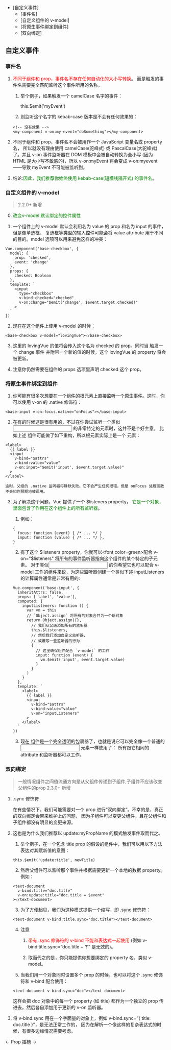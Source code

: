 
<!-- vim-markdown-toc GFM -->

* [自定义事件]
	* [事件名]
	* [自定义组件的 v-model]
	* [将原生事件绑定到组件]
	* [双向绑定]

<!-- vim-markdown-toc -->

## 自定义事件
### 事件名
1. <font color=red>不同于组件和 prop，事件名不存在任何自动化的大小写转换</font>。
而是触发的事件名需要完全匹配监听这个事件所用的名称。

	1. 举个例子，如果触发一个 camelCase 名字的事件：

		this.$emit('myEvent')

	2. 则监听这个名字的 kebab-case 版本是不会有任何效果的：
	```
	<!-- 没有效果 -->
	<my-component v-on:my-event="doSomething"></my-component>
	```

2. 不同于组件和 prop，事件名不会被用作一个 JavaScript 变量名或 property 名，
所以就没有理由使用 camelCase(驼峰式) 或 PascalCase(大驼峰式) 了。并且 v-on 事件监听器在 DOM 模板中会被自动转换为全小写 
(因为 HTML 是大小写不敏感的)，所以 v-on:myEvent 将会变成 v-on:myevent——导致 myEvent 不可能被监听到。

3. 结论:<font color=green>因此，我们推荐你始终使用 kebab-case(短横线隔开式) 的事件名</font>。

### 自定义组件的 v-model
> 2.2.0+ 新增

0. <font color=green>改变v-model 默认绑定的控件属性</font>

1. 一个组件上的 v-model 默认会利用名为 value 的 prop 和名为 input 的事件，但是像单选框、
复选框等类型的输入控件可能会将 value attribute 用于不同的目的。model 选项可以用来避免这样的冲突：

```
Vue.component('base-checkbox', {
  model: {
    prop: 'checked',
    event: 'change'
  },
  props: {
    checked: Boolean
  },
  template: `
    <input
      type="checkbox"
      v-bind:checked="checked"
      v-on:change="$emit('change', $event.target.checked)"
    >
  `
})
```

2. 现在在这个组件上使用 v-model 的时候：

```
<base-checkbox v-model="lovingVue"></base-checkbox>
```

3. 这里的 lovingVue 的值将会传入这个名为 checked 的 prop。同时当 <base-checkbox> 触发一个 change 事件
并附带一个新的值的时候，这个 lovingVue 的 property 将会被更新。

4. 注意你仍然需要在组件的 props 选项里声明 checked 这个 prop。

### 将原生事件绑定到组件
1. 你可能有很多次想要在一个组件的根元素上直接监听一个原生事件。这时，你可以使用 v-on 的 .native 修饰符：

```
<base-input v-on:focus.native="onFocus"></base-input>
```

2. 在有的时候这是很有用的，不过在你尝试监听一个类似 <input> 的非常特定的元素时，这并不是个好主意。
比如上述 <base-input> 组件可能做了如下重构，所以根元素实际上是一个 <label> 元素：

```
<label>
  {{ label }}
  <input
    v-bind="$attrs"
    v-bind:value="value"
    v-on:input="$emit('input', $event.target.value)"
  >
</label>
```

	这时，父级的 .native 监听器将静默失败。它不会产生任何报错，但是 onFocus 处理函数不会如你预期地被调用。

3. 为了解决这个问题，Vue 提供了一个 $listeners property，
<font color=green>它是一个对象，里面包含了作用在这个组件上的所有监听器</font>。
	1. 例如：

	```
	{
	  focus: function (event) { /* ... */ }
	  input: function (value) { /* ... */ },
	}
	```

	2. 有了这个 $listeners property，你就可以<font color=green>配合 v-on="$listeners" 将所有的事件监听器指向这个组件的某个特定的子元素</font>。
	对于类似<input> 的你希望它也可以配合 v-model 工作的组件来说，为这些监听器创建一个类似下述 inputListeners 的计算属性通常是非常有用的:

	```
	Vue.component('base-input', {
	  inheritAttrs: false,
	  props: ['label', 'value'],
	  computed: {
		inputListeners: function () {
		  var vm = this
		  // `Object.assign` 将所有的对象合并为一个新对象
		  return Object.assign({},
			// 我们从父级添加所有的监听器
			this.$listeners,
			// 然后我们添加自定义监听器，
			// 或覆写一些监听器的行为
			{
			  // 这里确保组件配合 `v-model` 的工作
			  input: function (event) {
				vm.$emit('input', event.target.value)
			  }
			}
		  )
		}
	  },
	  template: `
		<label>
		  {{ label }}
		  <input
			v-bind="$attrs"
			v-bind:value="value"
			v-on="inputListeners"
		  >
		</label>
	  `
	})
	```

	3. 现在 <base-input> 组件是一个完全透明的包裹器了，也就是说它可以完全像一个普通的 <input> 元素一样使用了：
	所有跟它相同的attribute 和监听器都可以工作。

### 双向绑定
> 一般情况组件之间值流通方向是从父组件传递到子组件,子组件不应该改变父组件的prop
> 2.3.0+ 新增

1. .sync 修饰符

	在有些情况下，我们可能需要对一个 prop 进行“双向绑定”。不幸的是，真正的双向绑定会带来维护上的问题，
因为子组件可以变更父组件，且在父组件和子组件都没有明显的变更来源。

2. 这也是为什么我们推荐以 update:myPropName 的模式触发事件取而代之。
	1. 举个例子，在一个包含 title prop 的假设的组件中，我们可以用以下方法表达对其赋新值的意图：

	```
	this.$emit('update:title', newTitle)
	```

	2. 然后父组件可以监听那个事件并根据需要更新一个本地的数据 property。例如：

	```
	<text-document
	  v-bind:title="doc.title"
	  v-on:update:title="doc.title = $event"
	></text-document>
	```

	3. 为了方便起见，我们为这种模式提供一个缩写，即 .sync 修饰符：

	```
	<text-document v-bind:title.sync="doc.title"></text-document>
	```

	4. 注意
		1. <font color=red>带有 .sync 修饰符的 v-bind 不能和表达式一起使用</font> 
		(例如 v-bind:title.sync=”doc.title + ‘!’” 是无效的)。

		2. 取而代之的是，你只能提供你想要绑定的 property 名，类似 v-model。

	5. 当我们用一个对象同时设置多个 prop 的时候，也可以将这个 .sync 修饰符和 v-bind 配合使用：

	```
	<text-document v-bind.sync="doc"></text-document>
	```

	这样会把 doc 对象中的每一个 property (如 title) 都作为一个独立的 prop 传进去，然后各自添加用于更新的 v-on 监听器。

3. 将 v-bind.sync 用在一个字面量的对象上，例如 v-bind.sync=”{ title: doc.title }”，是无法正常工作的，
因为在解析一个像这样的复杂表达式的时候，有很多边缘情况需要考虑。

← Prop 插槽 →
